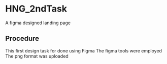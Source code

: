 # HNG_2ndTask
A figma designed landing page
## Procedure
This first design task for done using Figma
The figma tools were employed 
The png format was uploaded 
